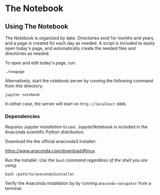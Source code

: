 # The Notebook

## Using The Notebook
The Notebook is organized by date. Directories exist for months and years,
and a page is created for each day as needed. A script is included to easily
open today's page, and automatically create the needed files and directories
as needed.

To open and edit today's page, run:
```
./newpage
```

Alternatively, start the notebook server by running the following command from _this_ directory:
```
jupyter notebook
```

In either case, the server will start on `http://localhost:8888`.


### Dependencies
_Requires Jupyter installation to use_. JupyterNotebook is included in the Anaconda scientific Python distribution.

Download the the official anaconda3 Installer:

https://www.anaconda.com/download/#linux

Run the installer. *Use the `bash` command regardless of the shell you are using.*

```
bash /path/to/anaconda3installer
```

Verify the Anaconda installation by by running `anaconda-navigator` from a terminal.
